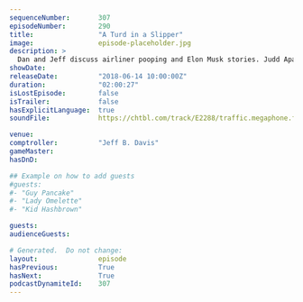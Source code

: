 ```yaml
---
sequenceNumber:       307
episodeNumber:        290
title:                "A Turd in a Slipper"
image:                episode-placeholder.jpg
description: >
  Dan and Jeff discuss airliner pooping and Elon Musk stories. Judd Apatow explains how his casting style has changed over his career. How much self loathing goes into being a show creator? Featuring Dan Harmon, Jeff Bryan Davis, Spencer Crittenden and ...
showDate:             
releaseDate:          "2018-06-14 10:00:00Z"
duration:             "02:00:27"
isLostEpisode:        false
isTrailer:            false
hasExplicitLanguage:  true
soundFile:            https://chtbl.com/track/E2288/traffic.megaphone.fm/STA8334159380.mp3?updated=1596865970

venue:                
comptroller:          "Jeff B. Davis"
gameMaster:           
hasDnD:               

## Example on how to add guests
#guests:
#- "Guy Pancake"
#- "Lady Omelette"
#- "Kid Hashbrown"

guests:
audienceGuests:

# Generated.  Do not change:
layout:               episode
hasPrevious:          True
hasNext:              True
podcastDynamiteId:    307
---
```

